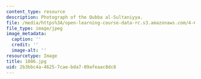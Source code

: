 ```yaml
---
content_type: resource
description: Photograph of the Qubba al-Sultaniyya.
file: /media/https%3A/open-learning-course-data-rc.s3.amazonaws.com/4-615-the-architecture-of-cairo-spring-2002/2b3bbc4a46257caebda709afeaac8dc8_1086.jpg
file_type: image/jpeg
image_metadata:
  caption: ''
  credit: ''
  image-alt: ''
resourcetype: Image
title: 1086.jpg
uid: 2b3bbc4a-4625-7cae-bda7-09afeaac8dc8
---
```

